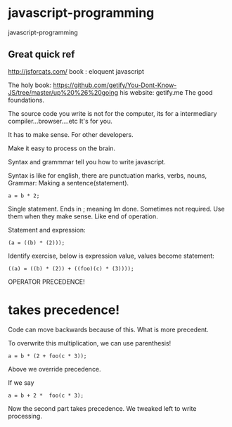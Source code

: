 # javascript-programming
javascript-programming

## Great quick ref

http://jsforcats.com/
book : eloquent javascript

The holy book:
https://github.com/getify/You-Dont-Know-JS/tree/master/up%20%26%20going
his website: getify.me
The good foundations.

The source code you write is not for the computer, its for a intermediary compiler...browser....etc
It's for you.

It has to make sense. For other developers.

Make it easy to process on the brain.

Syntax and grammmar tell you how to write javascript.

Syntax is like for english, there are punctuation marks, verbs, nouns, 
Grammar: Making a sentence(statement).

```
a = b * 2;

```

Single statement. Ends in ; meaning Im done. Sometimes not required. Use them when they make sense. Like end of operation.

Statement and expression:

```
(a = ((b) * (2)));
```

Identify exercise, below is expression value, values become statement:

```
((a) = ((b) * (2)) + ((foo)(c) * (3))));

```

OPERATOR PRECEDENCE!

# takes precedence!

Code can move backwards because of this. What is more precedent. 

To overwrite this multiplication, we can use parenthesis!


```
a = b * (2 + foo(c * 3));

```

Above we override precedence.

If we say

```
a = b + 2 *  foo(c * 3);

```

Now the second part takes precedence. We tweaked left to write processing.